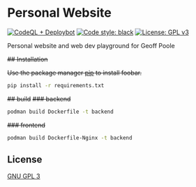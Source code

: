 # Personal Website
[![CodeQL + Deploybot](https://github.com/geoffop/website/actions/workflows/code-scan-and-deploy.yml/badge.svg)](https://github.com/geoffop/website/actions/workflows/code-scan-and-deploy.yml)
[![Code style: black](https://img.shields.io/badge/code%20style-black-000000.svg)](https://github.com/psf/black)
[![License: GPL v3](https://img.shields.io/badge/License-GPLv3-blue.svg)](https://www.gnu.org/licenses/gpl-3.0)

Personal website and web dev playground for Geoff Poole

~~## Installation~~

~~Use the package manager [pip](https://pip.pypa.io/en/stable/) to install foobar.~~

```bash
pip install -r requirements.txt
```
~~## build~~
~~### backend~~
```bash
podman build Dockerfile -t backend
```
~~### frontend~~
```bash
podman build Dockerfile-Nginx -t backend
```
## License
[GNU GPL 3](https://www.gnu.org/licenses/gpl-3.0.en.html)